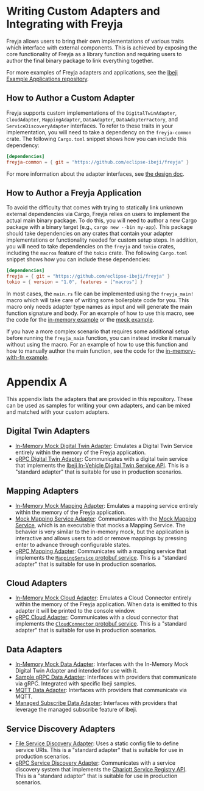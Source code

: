 # Writing Custom Adapters and Integrating with Freyja

Freyja allows users to bring their own implementations of various traits which interface with external components. This is achieved by exposing the core functionality of Freyja as a library function and requiring users to author the final binary package to link everything together.

For more examples of Freyja adapters and applications, see the [Ibeji Example Applications repository](https://github.com/eclipse-ibeji/ibeji-example-applications).

## How to Author a Custom Adapter

Freyja supports custom implementations of the `DigitalTwinAdapter`, `CloudAdapter`, `MappingAdapter`, `DataAdapter`, `DataAdapterFactory`, and `ServiceDiscoveryAdapter` interfaces. To refer to these traits in your implementation, you will need to take a dependency on the `freyja-common` crate. The following `Cargo.toml` snippet shows how you can include this dependency:

```toml
[dependencies]
freyja-common = { git = "https://github.com/eclipse-ibeji/freyja" }
```

For more information about the adapter interfaces, see [the design doc](./../design/README.md#external-interfaces).

## How to Author a Freyja Application

To avoid the difficulty that comes with trying to statically link unknown external dependencies via Cargo, Freyja relies on users to implement the actual main binary package. To do this, you will need to author a new Cargo package with a binary target (e.g., `cargo new --bin my-app`). This package should take dependencies on any crates that contain your adapter implementations or functionality needed for custom setup steps. In addition, you will need to take dependencies on the `freyja` and `tokio` crates, including the `macros` feature of the `tokio` crate. The following `Cargo.toml` snippet shows how you can include these dependencies:

```toml
[dependencies]
freyja = { git = "https://github.com/eclipse-ibeji/freyja" }
tokio = { version = "1.0", features = ["macros"] }
```

In most cases, the `main.rs` file can be implemented using the `freyja_main!` macro which will take care of writing some boilerplate code for you. This macro only needs adapter type names as input and will generate the main function signature and body. For an example of how to use this macro, see the code for the [in-memory example](../../freyja/examples/in-memory.rs) or the [mock example](../../freyja/examples/mocks.rs).

If you have a more complex scenario that requires some additional setup before running the `freyja_main` function, you can instead invoke it manually without using the macro. For an example of how to use this function and how to manually author the main function, see the code for the [in-memory-with-fn example](../../freyja/examples/in-memory-with-fn.rs).

# Appendix A

This appendix lists the adapters that are provided in this repository. These can be used as samples for writing your own adapters, and can be mixed and matched with your custom adapters.

## Digital Twin Adapters

- [In-Memory Mock Digital Twin Adapter](../../adapters/digital_twin/in_memory_mock_digital_twin_adapter/README.md): Emulates a Digital Twin Service entirely within the memory of the Freyja application.
- [gRPC Digital Twin Adapter](../../adapters/digital_twin/grpc_digital_twin_adapter/README.md): Communicates with a digital twin service that implements the [Ibeji In-Vehicle Digital Twin Service API](https://github.com/eclipse-ibeji/ibeji/blob/main/interfaces/invehicle_digital_twin/v1/invehicle_digital_twin.proto). This is a "standard adapter" that is suitable for use in production scenarios.

## Mapping Adapters

- [In-Memory Mock Mapping Adapter](../../adapters/mapping/in_memory_mock_mapping_adapter/README.md): Emulates a mapping service entirely within the memory of the Freyja application.
- [Mock Mapping Service Adapter](../../adapters/mapping/mock_mapping_service_adapter/README.md): Communicates with the [Mock Mapping Service](../../mocks/mock_mapping_service/README.md), which is an executable that mocks a Mapping Service. The behavior is very similar to the in-memory mock, but the application is interactive and allows users to add or remove mappings by pressing enter to advance through configurable states.
- [gRPC Mapping Adapter](../../adapters/mapping/grpc_mapping_adapter/README.md): Communicates with a mapping service that implements the [`MappingService` protobuf service](../../interfaces/mapping_service/v1/mapping_service.proto). This is a "standard adapter" that is suitable for use in production scenarios.

## Cloud Adapters

- [In-Memory Mock Cloud Adapter](../../adapters/cloud/in_memory_mock_cloud_adapter/README.md): Emulates a Cloud Connector entirely within the memory of the Freyja application. When data is emitted to this adapter it will be printed to the console window.
- [gRPC Cloud Adapter](../../adapters/cloud/grpc_cloud_adapter/README.md): Communicates with a cloud connector that implements the [`CloudConnector` protobuf service](../../interfaces/cloud_connector/v1/cloud_connector.proto). This is a "standard adapter" that is suitable for use in production scenarios.

## Data Adapters

- [In-Memory Mock Data Adapter](../../adapters/data/in_memory_mock_data_adapter/README.md): Interfaces with the In-Memory Mock Digital Twin Adapter and intended for use with it.
- [Sample gRPC Data Adapter](../../adapters/data/sample_grpc_data_adapter/README.md): Interfaces with providers that communicate via gRPC. Integrated with specific Ibeji samples.
- [MQTT Data Adapter](../../adapters/data/mqtt_data_adapter/README.md): Interfaces with providers that communicate via MQTT.
- [Managed Subscribe Data Adapter](../../adapters/data/managed_subscribe_data_adapter/README.md): Interfaces with providers that leverage the managed subscribe feature of Ibeji.

## Service Discovery Adapters

- [File Service Discovery Adapter](../../adapters/service_discovery/file_service_discovery_adapter/README.md): Uses a static config file to define service URIs. This is a "standard adapter" that is suitable for use in production scenarios.
- [gRPC Service Discovery Adapter](../../adapters/service_discovery/grpc_service_discovery_adapter/README.md): Communicates with a service discovery system that implements the [Chariott Service Registry API](https://github.com/eclipse-chariott/chariott/blob/main/service_discovery/proto/core/v1/service_registry.proto). This is a "standard adapter" that is suitable for use in production scenarios.